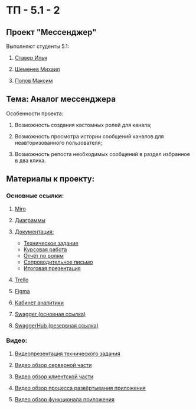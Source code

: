 # ТП - 5.1 - 2
## Проект "Мессенджер"

Выполняют студенты 5.1:

1. [Ставер Илья](https://github.com/ilyastaver)

2. [Шеменев Михаил](https://github.com/TouristTokyo)

3. [Попов Максим](https://github.com/maxembo)

## Тема: Аналог мессенджера

Особенности проекта:

1) Возможность создания кастомных ролей для канала;

2) Возможность просмотра истории сообщений каналов для неавторизованного пользователя;

3) Возможность репоста необходимых сообщений в раздел избранное в два клика.

## Материалы к проекту:
### Основные ссылки:
1) [Miro](https://miro.com/app/board/uXjVPgHy0fg=/?share_link_id=897598389692)

2) [Диаграммы](https://github.com/TouristTokyo/messenger_project/tree/main/Diagrams)

3) [Документация:](https://github.com/TouristTokyo/messenger_project/tree/main/Documents)
    + [Техническое задание](https://github.com/TouristTokyo/messenger_project/blob/main/Documents/%D0%A2%D0%97.pdf)
    + [Курсовая работа](https://github.com/TouristTokyo/messenger_project/blob/main/Documents/%D0%9A%D1%83%D1%80%D1%81%D0%BE%D0%B2%D0%BE%D0%B9%20%D0%BF%D1%80%D0%BE%D0%B5%D0%BA%D1%82.pdf)
    + [Отчёт по ролям](https://github.com/TouristTokyo/messenger_project/blob/main/Documents/%D0%9E%D1%82%D1%87%D1%91%D1%82%20%D0%BF%D0%BE%20%D1%80%D0%BE%D0%BB%D1%8F%D0%BC.pdf)
    + [Сопроводительное письмо](https://github.com/TouristTokyo/messenger_project/blob/main/Documents/%D0%A1%D0%BE%D0%BF%D1%80%D0%BE%D0%B2%D0%BE%D0%B4%D0%B8%D1%82%D0%B5%D0%BB%D1%8C%D0%BD%D0%BE%D0%B5%20%D0%BF%D0%B8%D1%81%D1%8C%D0%BC%D0%BE.pdf)
    + [Итоговая презентация]()

4) [Trello](https://trello.com/b/xPTp0wMz/веб-приложение-мессенджер)

5) [Figma](https://www.figma.com/file/LBIOJMVFno7KNdw1x7hkke/Messenger?node-id=0%3A1&t=gMBF8YJx8i0pk3g9-1)

6) [Кабинет аналитики](https://metrika.yandex.ru/dashboard?id=93805223)

7) [Swagger (основная ссылка)](https://linking-api.onrender.com/swagger-ui/index.html#/)

8) [SwaggerHub (резервная ссылка)](https://app.swaggerhub.com/apis/TouristTokyo/linking-api/1.0.0)

### Видео:
1) [Видеопрезентация технического задания](https://youtu.be/BFVJCdGCEMA)

2) [Видео обзор серверной части](https://youtu.be/YyIFQBjEg7M)

3) [Видео обзор клиентской части](https://youtu.be/puYsYvveLLU)

4) [Видео обзор процесса развёртывания приложения](https://youtu.be/f01F4AfqUfQ)

5) [Видео обзор функционала приложения](https://youtu.be/GDe23WXL2G0)


